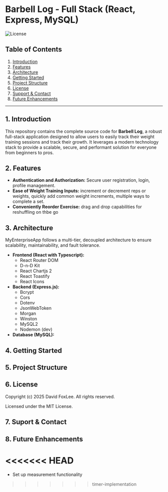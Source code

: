 # Barbell Log - Full Stack (React, Express, MySQL)

![License](https://img.shields.io/badge/license-MIT-blue)

## Table of Contents

1. [Introduction](#1-introduction)
2. [Features](#2-features)
3. [Architecture](#3-architecture)
4. [Getting Started](#4-getting-started)
5. [Project Structure](#5-project-structure)
6. [License](#6-license)
7. [Support & Contact](#7-support--contact)
8. [Future Enhancements](#8-future-enhancements)

---

## 1. Introduction

This repository contains the complete source code for **Barbell Log**, a robust full-stack application designed to allow users to easily track their weight training sessions and track their growth. It leverages a modern technology stack to provide a scalable, secure, and performant solution for everyone from beginners to pros.

## 2. Features

-  **Authentication and Authorization:** Secure user registration, login, profile management.
-  **Ease of Weight Training Inputs:** increment or decrement reps or weights, quickly add common weight increments, multiple ways to complete a set.
-  **Conveniently Reorder Exercise:** drag and drop capabilities for reshuffling on thbe go

## 3. Architecture

MyEnterpriseApp follows a multi-tier, decoupled architecture to ensure scalability, maintainability, and fault tolerance.

-  **Frontend (React with Typescript):**
   -  React Router DOM
   -  D-n-D Kit
   -  React Chartjs 2
   -  React Toastify
   -  React Icons
-  **Backend (Express.js):**
   -  Bcrypt
   -  Cors
   -  Dotenv
   -  JsonWebToken
   -  Morgan
   -  Winston
   -  MySQL2
   -  Nodemon (dev)
-  **Database (MySQL):**

## 4. Getting Started

## 5. Project Structure

## 6. License

Copyright (c) 2025 David FoxLee. All rights reserved.

Licensed under the MIT License.

## 7. Suport & Contact

## 8. Future Enhancements
<<<<<<< HEAD
=======

- Set up measurement functionality
>>>>>>> timer-implementation
